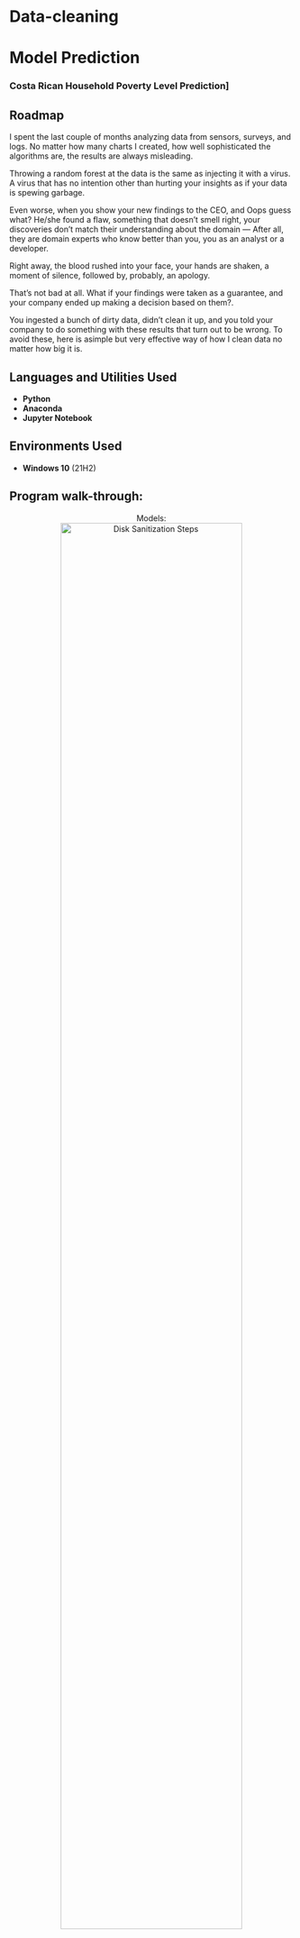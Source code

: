 # Data-cleaning

<h1>Model Prediction</h1>

 ### Costa Rican Household Poverty Level Prediction]

<h2>Roadmap</h2>

I spent the last couple of months analyzing data from sensors, surveys, and logs. No matter how many charts I created, how well sophisticated the algorithms are, the results are always misleading.

Throwing a random forest at the data is the same as injecting it with a virus. A virus that has no intention other than hurting your insights as if your data is spewing garbage.

Even worse, when you show your new findings to the CEO, and Oops guess what? He/she found a flaw, something that doesn’t smell right, your discoveries don’t match their understanding about the domain — After all, they are domain experts who know better than you, you as an analyst or a developer.

Right away, the blood rushed into your face, your hands are shaken, a moment of silence, followed by, probably, an apology.

That’s not bad at all. What if your findings were taken as a guarantee, and your company ended up making a decision based on them?.

You ingested a bunch of dirty data, didn’t clean it up, and you told your company to do something with these results that turn out to be wrong. To avoid these, here is asimple but very effective way of how I clean data no matter how big it is.
<h2>Languages and Utilities Used</h2>

- <b>Python</b> 
- <b>Anaconda</b>
- <b>Jupyter Notebook</b>

<h2>Environments Used </h2>

- <b>Windows 10</b> (21H2)

<h2>Program walk-through:</h2>


<p align="center">
Models: <br/>
<img src="https://user-images.githubusercontent.com/114579958/203100076-67a3422f-30a8-4d52-863d-815136ce14fc.jpg" height="80%" width="80%" alt="Disk Sanitization Steps"/>
<br />
<br />

<!--
 ```diff
- text in red
+ text in green
! text in orange
# text in gray
@@ text in purple (and bold)@@
```
--!>
